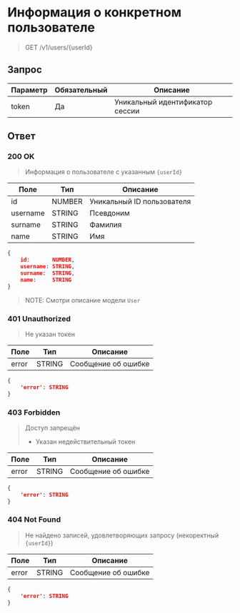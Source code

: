 # Информация о конкретном пользователе
> GET /v1/users/{userId}

## Запрос

Параметр | Обязательный | Описание
-|-|-
token | Да | Уникальный идентификатор сессии

## Ответ

### 200 OK
> Информация о пользователе с указанным `{userId}`

Поле | Тип | Описание
-|-|-
id | NUMBER | Уникальный ID пользователя
username | STRING | Псевдоним
surname | STRING | Фамилия
name | STRING | Имя

```json
{
    id:       NUMBER,
    username: STRING,
    surname:  STRING,
    name:     STRING
}
```
> NOTE: Смотри описание модели `User`

### 401 Unauthorized
> Не указан токен

Поле | Тип | Описание
-|-|-
error | STRING | Сообщение об ошибке

```json
{
    'error': STRING
}
```

### 403 Forbidden
> Доступ запрещён
> * Указан недействительный токен

Поле | Тип | Описание
-|-|-
error | STRING | Сообщение об ошибке

```json
{
    'error': STRING
}
```

### 404 Not Found
> Не найдено записей, удовлетворяющих запросу (некоректный `{userId}`)

Поле | Тип | Описание
-|-|-
error | STRING | Сообщение об ошибке

```json
{
    'error': STRING
}